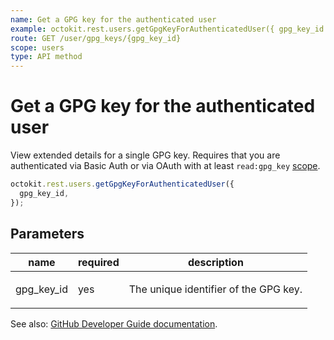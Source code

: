 ```yaml
---
name: Get a GPG key for the authenticated user
example: octokit.rest.users.getGpgKeyForAuthenticatedUser({ gpg_key_id })
route: GET /user/gpg_keys/{gpg_key_id}
scope: users
type: API method
---
```


# Get a GPG key for the authenticated user

View extended details for a single GPG key. Requires that you are authenticated via Basic Auth or via OAuth with at least `read:gpg_key` [scope](https://docs.github.com/enterprise-cloud@latest//apps/building-oauth-apps/understanding-scopes-for-oauth-apps/).

```js
octokit.rest.users.getGpgKeyForAuthenticatedUser({
  gpg_key_id,
});
```

## Parameters

<table>
  <thead>
    <tr>
      <th>name</th>
      <th>required</th>
      <th>description</th>
    </tr>
  </thead>
  <tbody>
    <tr><td>gpg_key_id</td><td>yes</td><td>

The unique identifier of the GPG key.

</td></tr>
  </tbody>
</table>

See also: [GitHub Developer Guide documentation](https://docs.github.com/enterprise-cloud@latest//rest/reference/users#get-a-gpg-key-for-the-authenticated-user).
